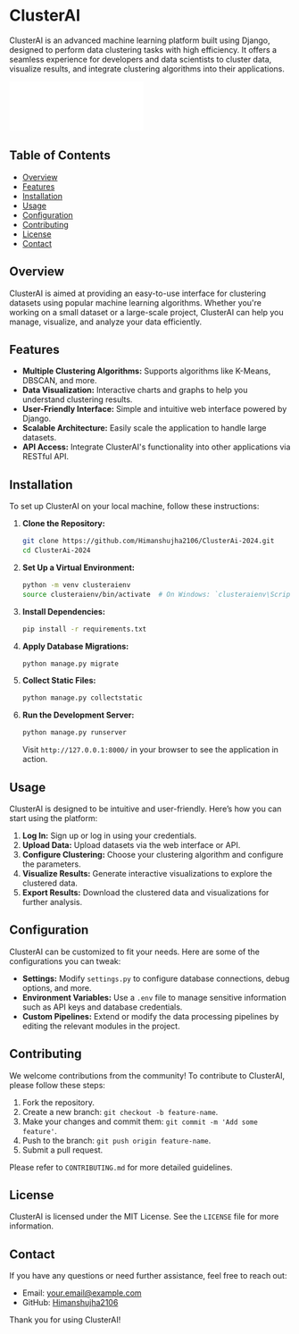 
# ClusterAI

ClusterAI is an advanced machine learning platform built using Django, designed to perform data clustering tasks with high efficiency. It offers a seamless experience for developers and data scientists to cluster data, visualize results, and integrate clustering algorithms into their applications.

![ClusterAI Logo](static/images/logo.svg)

## Table of Contents

- [Overview](#overview)
- [Features](#features)
- [Installation](#installation)
- [Usage](#usage)
- [Configuration](#configuration)
- [Contributing](#contributing)
- [License](#license)
- [Contact](#contact)

## Overview

ClusterAI is aimed at providing an easy-to-use interface for clustering datasets using popular machine learning algorithms. Whether you're working on a small dataset or a large-scale project, ClusterAI can help you manage, visualize, and analyze your data efficiently.

## Features

- **Multiple Clustering Algorithms:** Supports algorithms like K-Means, DBSCAN, and more.
- **Data Visualization:** Interactive charts and graphs to help you understand clustering results.
- **User-Friendly Interface:** Simple and intuitive web interface powered by Django.
- **Scalable Architecture:** Easily scale the application to handle large datasets.
- **API Access:** Integrate ClusterAI's functionality into other applications via RESTful API.

## Installation

To set up ClusterAI on your local machine, follow these instructions:

1. **Clone the Repository:**

   ```bash
   git clone https://github.com/Himanshujha2106/ClusterAi-2024.git
   cd ClusterAi-2024
   ```

2. **Set Up a Virtual Environment:**

   ```bash
   python -m venv clusteraienv
   source clusteraienv/bin/activate  # On Windows: `clusteraienv\Scripts\activate`
   ```

3. **Install Dependencies:**

   ```bash
   pip install -r requirements.txt
   ```

4. **Apply Database Migrations:**

   ```bash
   python manage.py migrate
   ```

5. **Collect Static Files:**

   ```bash
   python manage.py collectstatic
   ```

6. **Run the Development Server:**

   ```bash
   python manage.py runserver
   ```

   Visit `http://127.0.0.1:8000/` in your browser to see the application in action.

## Usage

ClusterAI is designed to be intuitive and user-friendly. Here’s how you can start using the platform:

1. **Log In:** Sign up or log in using your credentials.
2. **Upload Data:** Upload datasets via the web interface or API.
3. **Configure Clustering:** Choose your clustering algorithm and configure the parameters.
4. **Visualize Results:** Generate interactive visualizations to explore the clustered data.
5. **Export Results:** Download the clustered data and visualizations for further analysis.

## Configuration

ClusterAI can be customized to fit your needs. Here are some of the configurations you can tweak:

- **Settings:** Modify `settings.py` to configure database connections, debug options, and more.
- **Environment Variables:** Use a `.env` file to manage sensitive information such as API keys and database credentials.
- **Custom Pipelines:** Extend or modify the data processing pipelines by editing the relevant modules in the project.

## Contributing

We welcome contributions from the community! To contribute to ClusterAI, please follow these steps:

1. Fork the repository.
2. Create a new branch: `git checkout -b feature-name`.
3. Make your changes and commit them: `git commit -m 'Add some feature'`.
4. Push to the branch: `git push origin feature-name`.
5. Submit a pull request.

Please refer to `CONTRIBUTING.md` for more detailed guidelines.

## License

ClusterAI is licensed under the MIT License. See the `LICENSE` file for more information.

## Contact

If you have any questions or need further assistance, feel free to reach out:

- Email: [your.email@example.com](mailto:your.email@example.com)
- GitHub: [Himanshujha2106](https://github.com/Himanshujha2106)

Thank you for using ClusterAI!

